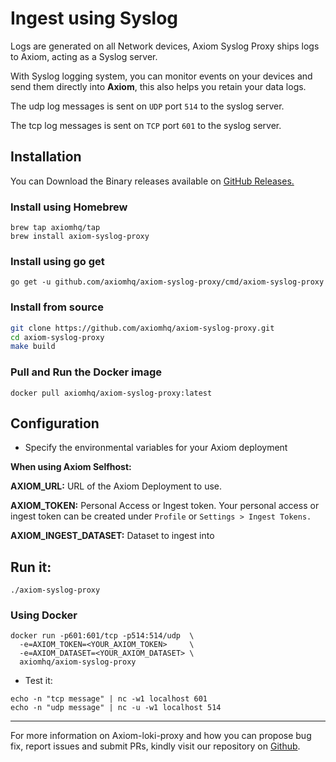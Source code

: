 <div class="axi-header">
  <h1>Ingest using Syslog</h1>
</div>

Logs are generated on all Network devices, Axiom Syslog Proxy ships logs to Axiom, acting as a Syslog server.

With Syslog logging system, you can monitor events on your devices and send them directly into **Axiom**, this also helps you retain your data logs. 

The udp log messages is sent on `UDP` port `514` to the syslog server. 

The tcp log messages is sent on `TCP` port `601` to the syslog server. 
## Installation

You can Download the Binary releases available on [GitHub Releases.](https://github.com/axiomhq/axiom-syslog-proxy/releases/tag/v0.1.4)

### Install using Homebrew

```shell
brew tap axiomhq/tap
brew install axiom-syslog-proxy
```

### Install using go get

```shell
go get -u github.com/axiomhq/axiom-syslog-proxy/cmd/axiom-syslog-proxy
```

### Install from source

```bash
git clone https://github.com/axiomhq/axiom-syslog-proxy.git
cd axiom-syslog-proxy
make build
```

### Pull and Run the Docker image 

```shell 
docker pull axiomhq/axiom-syslog-proxy:latest
```

## Configuration

- Specify the environmental variables for your Axiom deployment

**When using Axiom Selfhost:**

**AXIOM_URL:** URL of the Axiom Deployment to use.

**AXIOM_TOKEN:** Personal Access or Ingest token. Your personal access or ingest token can be created under `Profile` or `Settings > Ingest Tokens.`

**AXIOM_INGEST_DATASET:**  Dataset to ingest into

## Run it:

```shell
./axiom-syslog-proxy
```

### Using Docker

```shell
docker run -p601:601/tcp -p514:514/udp  \
  -e=AXIOM_TOKEN=<YOUR_AXIOM_TOKEN>     \
  -e=AXIOM_DATASET=<YOUR_AXIOM_DATASET> \
  axiomhq/axiom-syslog-proxy

```

- Test it:

```shell
echo -n "tcp message" | nc -w1 localhost 601
echo -n "udp message" | nc -u -w1 localhost 514
```

---

For more information on Axiom-loki-proxy and how you can propose bug fix, report issues and submit PRs, kindly visit our repository on [Github](https://github.com/axiomhq/axiom-syslog-proxy). 









